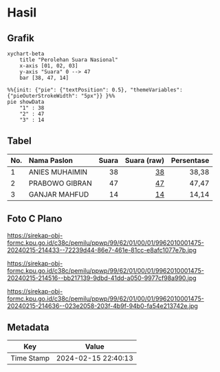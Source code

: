 # Hasil

## Grafik

```mermaid
xychart-beta
    title "Perolehan Suara Nasional"
    x-axis [01, 02, 03]
    y-axis "Suara" 0 --> 47
    bar [38, 47, 14]
```

```mermaid
%%{init: {"pie": {"textPosition": 0.5}, "themeVariables": {"pieOuterStrokeWidth": "5px"}} }%%
pie showData
    "1" : 38
    "2" : 47
    "3" : 14
```

## Tabel

| No. | Nama Paslon    | Suara | Suara (raw) | Persentase |
|:--- |:-------------- | -----:| -----------:| ----------:|
| 1   | ANIES MUHAIMIN | 38    | [38][p-1]   | 38,38      |
| 2   | PRABOWO GIBRAN | 47    | [47][p-2]   | 47,47      |
| 3   | GANJAR MAHFUD  | 14    | [14][p-3]   | 14,14      |


[p-1]: https://github.com/gigit-pemilu/pemilu-2024/blob/main/pilpres/hitung-suara/sub/99-luar-negeri/sub/62-kuala-lumpur-malaysia/sub/01-kuala-lumpur-malaysia/sub/0001-kuala-lumpur-malaysia/sub/475-tps-162/sub/paslon-1.txt
[p-2]: https://github.com/gigit-pemilu/pemilu-2024/blob/main/pilpres/hitung-suara/sub/99-luar-negeri/sub/62-kuala-lumpur-malaysia/sub/01-kuala-lumpur-malaysia/sub/0001-kuala-lumpur-malaysia/sub/475-tps-162/sub/paslon-2.txt
[p-3]: https://github.com/gigit-pemilu/pemilu-2024/blob/main/pilpres/hitung-suara/sub/99-luar-negeri/sub/62-kuala-lumpur-malaysia/sub/01-kuala-lumpur-malaysia/sub/0001-kuala-lumpur-malaysia/sub/475-tps-162/sub/paslon-3.txt

## Foto C Plano

https://sirekap-obj-formc.kpu.go.id/c38c/pemilu/ppwp/99/62/01/00/01/9962010001475-20240215-214433--72239d44-86e7-461e-81cc-e8afc1077e7b.jpg

https://sirekap-obj-formc.kpu.go.id/c38c/pemilu/ppwp/99/62/01/00/01/9962010001475-20240215-214516--bb217139-9dbd-41dd-a050-9977cf98a990.jpg

https://sirekap-obj-formc.kpu.go.id/c38c/pemilu/ppwp/99/62/01/00/01/9962010001475-20240215-214636--023e2058-203f-4b9f-94b0-fa54e213742e.jpg


## Metadata

| Key        | Value               |
| ---------- | ------------------- |
| Time Stamp | 2024-02-15 22:40:13 |



